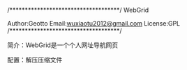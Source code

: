 /************************************/
            WebGrid

Author:Geotto
Email:wuxiaotu2012@gmail.com
License:GPL
/************************************/

简介：WebGrid是一个个人网址导航网页

配置：解压压缩文件
